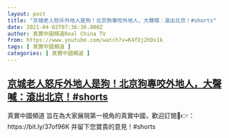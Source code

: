 ```yaml
---
layout: post
title: "京城老人怒斥外地人是狗！北京狗專咬外地人，大聲喊：滾出北京！#shorts"
date: 2021-04-02T07:36:36.000Z
author: 真實中國頻道Real China TV
from: https://www.youtube.com/watch?v=K4fDj2hDv1k
tags: [ 真實中國頻道 ]
categories: [ 真實中國頻道 ]
---
```

<!--1617348996000-->
[京城老人怒斥外地人是狗！北京狗專咬外地人，大聲喊：滾出北京！#shorts](https://www.youtube.com/watch?v=K4fDj2hDv1k)
------

<div>
真實中國頻道 旨在為大家展現第一視角的真實中國，歡迎訂閱💖👉：https://bit.ly/37of96K  并留下您寶貴的意見！#shorts
</div>
